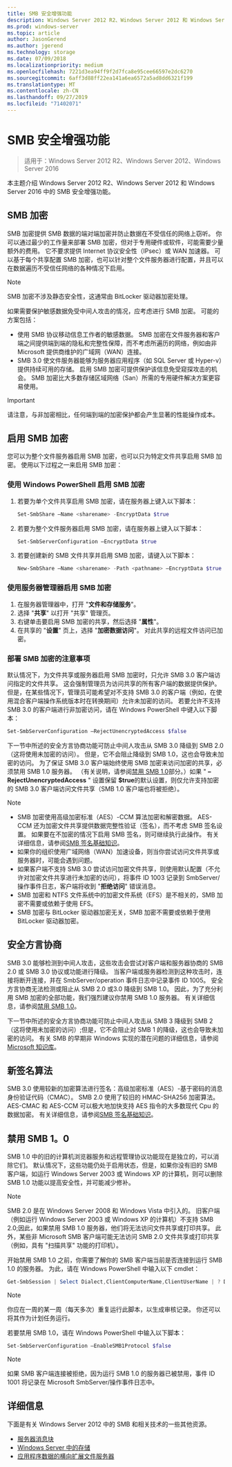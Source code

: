 ```yaml
---
title: SMB 安全增强功能
description: Windows Server 2012 R2、Windows Server 2012 和 Windows Server 2016 中的 SMB 加密功能的说明。
ms.prod: windows-server
ms.topic: article
author: JasonGerend
ms.author: jgerend
ms.technology: storage
ms.date: 07/09/2018
ms.localizationpriority: medium
ms.openlocfilehash: 7221d3ea94ff9f2d7fca8e95cee66597e2dc6270
ms.sourcegitcommit: 6aff3d88ff22ea141a6ea6572a5ad8dd6321f199
ms.translationtype: MT
ms.contentlocale: zh-CN
ms.lasthandoff: 09/27/2019
ms.locfileid: "71402071"
---
```

# <a name="smb-security-enhancements"></a>SMB 安全增强功能

>适用于：Windows Server 2012 R2、Windows Server 2012、Windows Server 2016

本主题介绍 Windows Server 2012 R2、Windows Server 2012 和 Windows Server 2016 中的 SMB 安全增强功能。

## <a name="smb-encryption"></a>SMB 加密

SMB 加密提供 SMB 数据的端对端加密并防止数据在不受信任的网络上窃听。 你可以通过最少的工作量来部署 SMB 加密，但对于专用硬件或软件，可能需要少量额外的费用。 它不要求提供 Internet 协议安全性（IPsec）或 WAN 加速器。 可以基于每个共享配置 SMB 加密，也可以针对整个文件服务器进行配置，并且可以在数据遍历不受信任网络的各种情况下启用。

>[!NOTE]
>SMB 加密不涉及静态安全性，这通常由 BitLocker 驱动器加密处理。

如果需要保护敏感数据免受中间人攻击的情况，应考虑进行 SMB 加密。 可能的方案包括：

- 使用 SMB 协议移动信息工作者的敏感数据。 SMB 加密在文件服务器和客户端之间提供端到端的隐私和完整性保障，而不考虑所遍历的网络，例如由非 Microsoft 提供商维护的广域网（WAN）连接。
- SMB 3.0 使文件服务器能够为服务器应用程序（如 SQL Server 或 Hyper-v）提供持续可用的存储。 启用 SMB 加密可提供保护该信息免受窥探攻击的机会。 SMB 加密比大多数存储区域网络（San）所需的专用硬件解决方案更容易使用。

>[!IMPORTANT]
>请注意，与非加密相比，任何端到端的加密保护都会产生显著的性能操作成本。

## <a name="enable-smb-encryption"></a>启用 SMB 加密

您可以为整个文件服务器启用 SMB 加密，也可以只为特定文件共享启用 SMB 加密。 使用以下过程之一来启用 SMB 加密：

### <a name="enable-smb-encryption-with-windows-powershell"></a>使用 Windows PowerShell 启用 SMB 加密

1. 若要为单个文件共享启用 SMB 加密，请在服务器上键入以下脚本：
    
    ```PowerShell
    Set-SmbShare –Name <sharename> -EncryptData $true
    ```
2. 若要为整个文件服务器启用 SMB 加密，请在服务器上键入以下脚本：
    
    ```PowerShell
    Set-SmbServerConfiguration –EncryptData $true
    ```
3. 若要创建新的 SMB 文件共享并启用 SMB 加密，请键入以下脚本：
    
    ```PowerShell
    New-SmbShare –Name <sharename> -Path <pathname> –EncryptData $true
    ```

### <a name="enable-smb-encryption-with-server-manager"></a>使用服务器管理器启用 SMB 加密

1. 在服务器管理器中，打开 "**文件和存储服务**"。
2. 选择 "**共享**" 以打开 "共享" 管理页。
3. 右键单击要启用 SMB 加密的共享，然后选择 "**属性**"。
4. 在共享的 "**设置**" 页上，选择 "**加密数据访问**"。 对此共享的远程文件访问已加密。

### <a name="considerations-for-deploying-smb-encryption"></a>部署 SMB 加密的注意事项

默认情况下，为文件共享或服务器启用 SMB 加密时，只允许 SMB 3.0 客户端访问指定的文件共享。 这会强制管理员为访问共享的所有客户端的数据提供保护。 但是，在某些情况下，管理员可能希望对不支持 SMB 3.0 的客户端（例如，在使用混合客户端操作系统版本时在转换期间）允许未加密的访问。 若要允许不支持 SMB 3.0 的客户端进行非加密访问，请在 Windows PowerShell 中键入以下脚本：

```PowerShell
Set-SmbServerConfiguration –RejectUnencryptedAccess $false
```

下一节中所述的安全方言协商功能可防止中间人攻击从 SMB 3.0 降级到 SMB 2.0 （这将使用未加密的访问）。 但是，它不会阻止降级到 SMB 1.0，这也会导致未加密的访问。 为了保证 SMB 3.0 客户端始终使用 SMB 加密来访问加密的共享，必须禁用 SMB 1.0 服务器。 （有关说明，请参阅[禁用 SMB 1.0](#disabling-smb-10)部分。）如果 " **– RejectUnencryptedAccess** " 设置保留 **$true**的默认设置，则仅允许支持加密的 SMB 3.0 客户端访问文件共享（SMB 1.0 客户端也将被拒绝）。

>[!NOTE]
>* SMB 加密使用高级加密标准（AES）-CCM 算法加密和解密数据。 AES-CCM 还为加密文件共享提供数据完整性验证（签名），而不考虑 SMB 签名设置。 如果要在不加密的情况下启用 SMB 签名，则可继续执行此操作。 有关详细信息，请参阅[SMB 签名基础知识](https://blogs.technet.microsoft.com/josebda/2010/12/01/the-basics-of-smb-signing-covering-both-smb1-and-smb2/)。
>* 如果你的组织使用广域网络（WAN）加速设备，则当你尝试访问文件共享或服务器时，可能会遇到问题。
>* 如果客户端不支持 SMB 3.0 尝试访问加密文件共享，则使用默认配置（不允许对加密文件共享进行未加密的访问），将事件 ID 1003 记录到 SmbServer/操作事件日志，客户端将收到 "**拒绝访问**" 错误消息。
>* SMB 加密和 NTFS 文件系统中的加密文件系统（EFS）是不相关的，SMB 加密不需要或依赖于使用 EFS。
>* SMB 加密与 BitLocker 驱动器加密无关，SMB 加密不需要或依赖于使用 BitLocker 驱动器加密。

## <a name="secure-dialect-negotiation"></a>安全方言协商

SMB 3.0 能够检测到中间人攻击，这些攻击会尝试对客户端和服务器协商的 SMB 2.0 或 SMB 3.0 协议或功能进行降级。 当客户端或服务器检测到这种攻击时，连接将断开连接，并在 SmbServer/operation 事件日志中记录事件 ID 1005。 安全方言协商无法检测或阻止从 SMB 2.0 或3.0 降级到 SMB 1.0。 因此，为了充分利用 SMB 加密的全部功能，我们强烈建议你禁用 SMB 1.0 服务器。 有关详细信息，请参阅[禁用 SMB 1.0](#disabling-smb-10)。

下一节中所述的安全方言协商功能可防止中间人攻击从 SMB 3 降级到 SMB 2 （这将使用未加密的访问）;但是，它不会阻止对 SMB 1 的降级，这也会导致未加密的访问。 有关 SMB 的早期非 Windows 实现的潜在问题的详细信息，请参阅[Microsoft 知识库](http://support.microsoft.com/kb/2686098)。

## <a name="new-signing-algorithm"></a>新签名算法

SMB 3.0 使用较新的加密算法进行签名：高级加密标准（AES）-基于密码的消息身份验证代码（CMAC）。 SMB 2.0 使用了较旧的 HMAC-SHA256 加密算法。 AES-CMAC 和 AES-CCM 可以极大地加快支持 AES 指令的大多数现代 Cpu 的数据加密。 有关详细信息，请参阅[SMB 签名基础知识](https://blogs.technet.microsoft.com/josebda/2010/12/01/the-basics-of-smb-signing-covering-both-smb1-and-smb2/)。

## <a name="disabling-smb-10"></a>禁用 SMB 1。0

SMB 1.0 中的旧的计算机浏览器服务和远程管理协议功能现在是独立的，可以消除它们。 默认情况下，这些功能仍处于启用状态，但是，如果你没有旧的 SMB 客户端，如运行 Windows Server 2003 或 Windows XP 的计算机，则可以删除 SMB 1.0 功能以提高安全性，并可能减少修补。

>[!NOTE]
>SMB 2.0 是在 Windows Server 2008 和 Windows Vista 中引入的。 旧客户端（例如运行 Windows Server 2003 或 Windows XP 的计算机）不支持 SMB 2.0;因此，如果禁用 SMB 1.0 服务器，他们将无法访问文件共享或打印共享。 此外，某些非 Microsoft SMB 客户端可能无法访问 SMB 2.0 文件共享或打印共享（例如，具有 "扫描共享" 功能的打印机）。

开始禁用 SMB 1.0 之前，你需要了解你的 SMB 客户端当前是否连接到运行 SMB 1.0 的服务器。 为此，请在 Windows PowerShell 中输入以下 cmdlet：

```PowerShell
Get-SmbSession | Select Dialect,ClientComputerName,ClientUserName | ? Dialect -lt 2
```

>[!NOTE]
>你应在一周的某一周（每天多次）重复运行此脚本，以生成审核记录。 你还可以将其作为计划任务运行。

若要禁用 SMB 1.0，请在 Windows PowerShell 中输入以下脚本：

```PowerShell
Set-SmbServerConfiguration –EnableSMB1Protocol $false
```

>[!NOTE]
>如果 SMB 客户端连接被拒绝，因为运行 SMB 1.0 的服务器已被禁用，事件 ID 1001 将记录在 Microsoft SmbServer/操作事件日志中。

## <a name="more-information"></a>详细信息

下面是有关 Windows Server 2012 中的 SMB 和相关技术的一些其他资源。

- [服务器消息块](file-server-smb-overview.md)
- [Windows Server 中的存储](../storage.md)
- [应用程序数据的横向扩展文件服务器](../../failover-clustering/sofs-overview.md)
